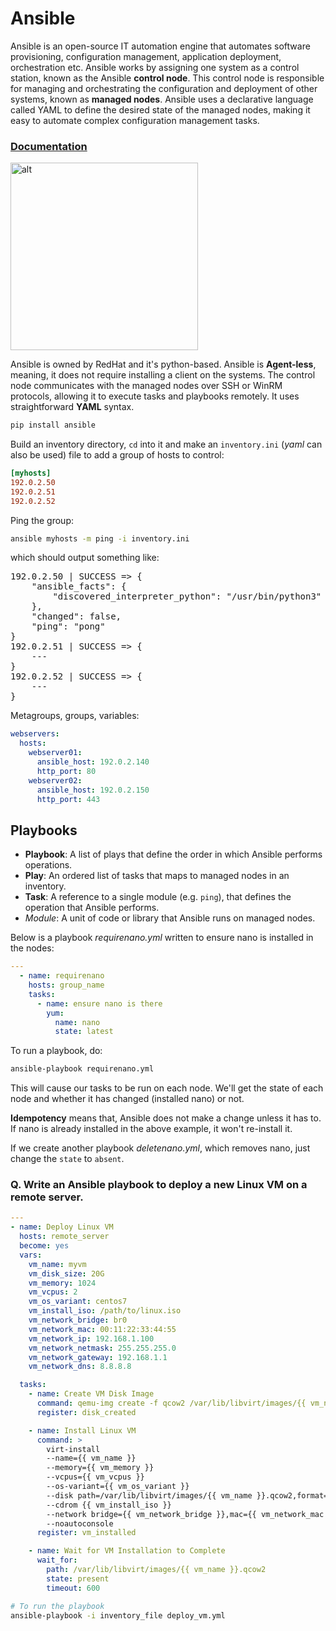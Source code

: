 # Ansible

Ansible is an open-source IT automation engine that automates software provisioning, configuration management, application deployment, orchestration etc.
Ansible works by assigning one system as a control station, known as the Ansible **control node**.
This control node is responsible for managing and orchestrating the configuration and deployment of other systems, known as **managed nodes**.
Ansible uses a declarative language called YAML to define the desired state of the managed nodes, making it easy to automate complex configuration management tasks.

### [Documentation](https://docs.ansible.com/ansible/latest/getting_started/introduction.html)

<img src="./Others/ansible-arch.png" alt="alt" style="height:300px;">

Ansible is owned by RedHat and it's python-based.
Ansible is **Agent-less**, meaning, it does not require installing a client on the systems.
The control node communicates with the managed nodes over SSH or WinRM protocols, allowing it to execute tasks and playbooks remotely. 
It uses straightforward **YAML** syntax.

```sh
pip install ansible
```

Build an inventory directory, `cd` into it and make an `inventory.ini` (*yaml* can also be used) file to add a group of hosts to control:

```ini
[myhosts]
192.0.2.50
192.0.2.51
192.0.2.52
```
Ping the group:
```sh
ansible myhosts -m ping -i inventory.ini 
```
which should output something like:
<pre>
192.0.2.50 | SUCCESS => {
    "ansible_facts": {
        "discovered_interpreter_python": "/usr/bin/python3"
    },
    "changed": false,
    "ping": "pong"
}
192.0.2.51 | SUCCESS => {
    ---
}
192.0.2.52 | SUCCESS => {
    ---
}
</pre>

Metagroups, groups, variables:
```yaml
webservers:
  hosts:
    webserver01:
      ansible_host: 192.0.2.140
      http_port: 80
    webserver02:
      ansible_host: 192.0.2.150
      http_port: 443
```

## Playbooks

* **Playbook**: A list of plays that define the order in which Ansible performs operations.
* **Play**: An ordered list of tasks that maps to managed nodes in an inventory.
* **Task**: A reference to a single module (e.g. `ping`), that defines the operation that Ansible performs.
* *Module*: A unit of code or library that Ansible runs on managed nodes.

Below is a playbook *requirenano.yml* written to ensure nano is installed in the nodes:

```yml
---
  - name: requirenano
    hosts: group_name
    tasks:
      - name: ensure nano is there
        yum:
          name: nano
          state: latest
```
To run a playbook, do:
```sh
ansible-playbook requirenano.yml
```
This will cause our tasks to be run on each node. 
We'll get the state of each node and whether it has changed (installed nano) or not.

**Idempotency** means that, Ansible does not make a change unless it has to. 
If nano is already installed in the above example, it won't re-install it.

If we create another playbook *deletenano.yml*, which removes nano, just change the `state` to `absent`.

### Q. Write an Ansible playbook to deploy a new Linux VM on a remote server.

```yaml
---
- name: Deploy Linux VM
  hosts: remote_server
  become: yes
  vars:
    vm_name: myvm
    vm_disk_size: 20G
    vm_memory: 1024
    vm_vcpus: 2
    vm_os_variant: centos7
    vm_install_iso: /path/to/linux.iso
    vm_network_bridge: br0
    vm_network_mac: 00:11:22:33:44:55
    vm_network_ip: 192.168.1.100
    vm_network_netmask: 255.255.255.0
    vm_network_gateway: 192.168.1.1
    vm_network_dns: 8.8.8.8

  tasks:
    - name: Create VM Disk Image
      command: qemu-img create -f qcow2 /var/lib/libvirt/images/{{ vm_name }}.qcow2 {{ vm_disk_size }}
      register: disk_created

    - name: Install Linux VM
      command: >
        virt-install
        --name={{ vm_name }}
        --memory={{ vm_memory }}
        --vcpus={{ vm_vcpus }}
        --os-variant={{ vm_os_variant }}
        --disk path=/var/lib/libvirt/images/{{ vm_name }}.qcow2,format=qcow2
        --cdrom {{ vm_install_iso }}
        --network bridge={{ vm_network_bridge }},mac={{ vm_network_mac }},ip={{ vm_network_ip }},netmask={{ vm_network_netmask }},gateway={{ vm_network_gateway }},nameserver={{ vm_network_dns }}
        --noautoconsole
      register: vm_installed

    - name: Wait for VM Installation to Complete
      wait_for:
        path: /var/lib/libvirt/images/{{ vm_name }}.qcow2
        state: present
        timeout: 600
```
```sh
# To run the playbook
ansible-playbook -i inventory_file deploy_vm.yml
```
